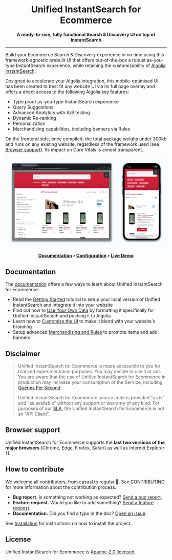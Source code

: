 <div align="center">
  <h1>Unified InstantSearch for Ecommerce</h1>
  <p><strong>A ready-to-use, fully functional Search & Discovery UI on top of InstantSearch</strong></p>
</div>

---

Build your Ecommerce Search & Discovery experience in no time using this framework-agnostic prebuilt UI that offers out-of-the-box a robust as-you-type InstantSearch experience, while retaining the customizability of [Algolia InstantSearch](https://www.algolia.com/doc/guides/building-search-ui/what-is-instantsearch/js/).

Designed to accelerate your Algolia integration, this mobile-optimised UI has been created to best fit any website UI via its full page overlay and offers a direct access to the following Algolia key features:

- Typo proof as-you-type InstantSearch experience
- Query Suggestions
- Advanced Analytics with A/B testing
- Dynamic Re-ranking
- Personalization
- Merchandising capabilities, including banners via Rules

On the frontend side, once compiled, the total package weighs under 300kb and runs on any existing website, regardless of the framework used (see [Browser support](#browser-support)). Its impact on Core Vitals is almost transparent.

<a href="https://unified-instantsearch-ecommerce.netlify.app" target="_blank">
  <img src="./.github/unified-instantsearch-ecommerce.png" alt="Unified InstantSearch for Ecommerce" width="1280" />
</a>

<p align="center">
  <strong>
  <a href="https://www.algolia.com/doc/guides/building-search-ui/resources/unified-instantsearch/react/">Documentation</a> •
  <a href="https://github.com/algolia/unified-instantsearch-ecommerce/wiki/Configuration-options">Configuration</a> •
  <a href="https://unified-instantsearch-ecommerce.netlify.app/">Live Demo</a>
  </strong>
</p>

## Documentation

The [documentation](https://www.algolia.com/doc/guides/building-search-ui/resources/unified-instantsearch/react/) offers a few ways to learn about Unified InstantSearch for Ecommerce:

- Read the [Getting Started](https://www.algolia.com/doc/guides/building-search-ui/resources/unified-instantsearch/tutorials/getting-started/react/) tutorial to setup your local version of Unified InstantSearch and integrate it into your website
- Find out how to [Use Your Own Data](https://www.algolia.com/doc/guides/building-search-ui/resources/unified-instantsearch/tutorials/using-your-own-data/react/) by formatting it specifically for Unified InstantSearch and pushing it to Algolia
- Learn how to [Customize the UI](https://www.algolia.com/doc/guides/building-search-ui/resources/unified-instantsearch/tutorials/customizing-your-ui/react/) to make it blend with your website's branding
- Setup advanced [Merchandising and Rules](https://www.algolia.com/doc/guides/building-search-ui/resources/unified-instantsearch/tutorials/merchandising-and-rules/react/) to promote items and add banners

## Disclaimer

> Unified InstantSearch for Ecommerce is made accessible to you for trial and experimentation purposes. You may decide to use it or not. You are aware that the use of Unified InstantSearch for Ecommerce in production may increase your consumption of the Service, including [Queries Per Second](https://www.algolia.com/doc/faq/monitoring/which-queries-are-counted-as-part-of-the-max-qps-computations/).
> 
> Unified InstantSearch for Ecommerce source code is provided "as is" and "as available" without any support or warranty of any kind. For purposes of our [SLA](https://www.algolia.com/policies/sla), the Unified InstantSearch for Ecommerce is not an "API Client".

## Browser support

Unified InstantSearch for Ecommerce supports the **last two versions of the major browsers** (Chrome, Edge, Firefox, Safari) as well as Internet Explorer 11.

## How to contribute

We welcome all contributors, from casual to regular :blue_heart:. See [CONTRIBUTING](CONTRIBUTING.md) for more information about the contribution process.

- **Bug report**. Is something not working as expected? [Send a bug report](https://github.com/algolia/unified-instantsearch-ecommerce/issues/new?template=Bug_report.md).
- **Feature request.** Would you like to add something? [Send a feature request](https://github.com/algolia/unified-instantsearch-ecommerce/issues/new?title=Feature%20request%3A).
- **Documentation.** Did you find a typo in the doc? [Open an issue](https://github.com/algolia/unified-instantsearch-ecommerce/issues/new).

See [Installation](CONTRIBUTING.md#installation) for instructions on how to install the project.

## License

Unified InstantSearch for Ecommerce is [Apache-2.0 licensed](LICENSE).
